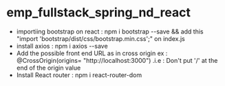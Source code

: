 # emp_fullstack_spring_nd_react

* importiing bootstrap on react : npm i bootstrap --save && add this "import 'bootstrap/dist/css/bootstrap.min.css';" on index.js
* install axios : npm i axios --save
* Add the possible front end URL as in cross origin ex : @CrossOrigin(origins= "http://localhost:3000") .i.e : Don't put '/' at the end of the origin value 
* Install React router : npm i react-router-dom

